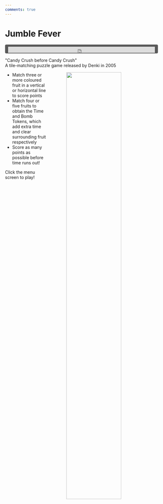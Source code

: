 ```yaml
---
comments: true
---
```


# Jumble Fever

<div style="background-color: #595959; padding-bottom: 2px; padding-top: 7px; padding-left: 10px; padding-right: 10px; margin-bottom: 5px; margin-top: 7px; border-radius: 4px">
<iframe width="100%" height="20" scrolling="no" frameborder="no" allow="autoplay" src="https://w.soundcloud.com/player/?url=https%3A//api.soundcloud.com/tracks/996954226&amp;color=000000&amp;inverse=true&amp;auto_play=true&amp;show_user=false"></iframe>
</div>

"Candy Crush before Candy Crush"  
A tile-matching puzzle game released by Denki in 2005

<a href="https://denki.co.uk/sky/jf/app.html"><img src="/assets/img/jumble-fever-menu.jpg" style="float: right; width: 60%; padding-left: 64px"></a>

* Match three or more coloured fruit in a vertical or horizontal line to score points
* Match four or five fruits to obtain the Time and Bomb Tokens, which add extra time and clear surrounding fruit respectively
* Score as many points as possible before time runs out!

Click the menu screen to play!
